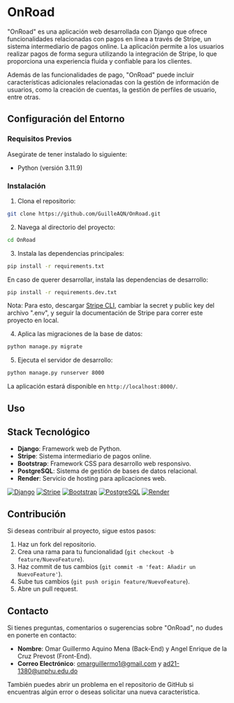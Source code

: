 # OnRoad

"OnRoad" es una aplicación web desarrollada con Django que ofrece funcionalidades relacionadas con pagos en línea a través de Stripe, un sistema intermediario de pagos online. La aplicación permite a los usuarios realizar pagos de forma segura utilizando la integración de Stripe, lo que proporciona una experiencia fluida y confiable para los clientes.

Además de las funcionalidades de pago, "OnRoad" puede incluir características adicionales relacionadas con la gestión de información de usuarios, como la creación de cuentas, la gestión de perfiles de usuario, entre otras.

## Configuración del Entorno

### Requisitos Previos

Asegúrate de tener instalado lo siguiente:

- Python (versión 3.11.9)

### Instalación

1. Clona el repositorio:

```sh
git clone https://github.com/GuilleAQN/OnRoad.git
```

2. Navega al directorio del proyecto:

```sh
cd OnRoad
```

3. Instala las dependencias principales:

```sh
pip install -r requirements.txt
```

En caso de querer desarrollar, instala las dependencias de desarrollo:

```sh
pip install -r requirements.dev.txt
```
Nota: Para esto, descargar [Stripe CLI](https://docs.stripe.com/stripe-cli), cambiar la secret y public key del archivo ".env", y seguir la documentación de Stripe para correr este proyecto en local.

4. Aplica las migraciones de la base de datos:

```sh
python manage.py migrate
```

5. Ejecuta el servidor de desarrollo:

```sh
python manage.py runserver 8000
```

La aplicación estará disponible en `http://localhost:8000/`.

## Uso

## Stack Tecnológico

- **Django**: Framework web de Python.
- **Stripe**: Sistema intermediario de pagos online.
- **Bootstrap**: Framework CSS para desarrollo web responsivo.
- **PostgreSQL**: Sistema de gestión de bases de datos relacional.
- **Render**: Servicio de hosting para aplicaciones web.

[![Django](https://img.shields.io/badge/Django-5.0.2-brightgreen)](https://www.djangoproject.com/)
[![Stripe](https://img.shields.io/badge/Stripe-Payments-blue)](https://stripe.com/es)
[![Bootstrap](https://img.shields.io/badge/Bootstrap-5.1.3-blueviolet)](https://getbootstrap.com/)
[![PostgreSQL](https://img.shields.io/badge/PostgreSQL-16-blue)](https://www.postgresql.org/)
[![Render](https://img.shields.io/badge/Render-Hosting-yellowgreen)](https://render.com/)

## Contribución

Si deseas contribuir al proyecto, sigue estos pasos:

1. Haz un fork del repositorio.
2. Crea una rama para tu funcionalidad (`git checkout -b feature/NuevoFeature`).
3. Haz commit de tus cambios (`git commit -m 'feat: Añadir un NuevoFeature'`).
4. Sube tus cambios (`git push origin feature/NuevoFeature`).
5. Abre un pull request.

## Contacto

Si tienes preguntas, comentarios o sugerencias sobre "OnRoad", no dudes en ponerte en contacto:

- **Nombre**: Omar Guillermo Aquino Mena (Back-End) y Angel Enrique de la Cruz Prevost (Front-End).
- **Correo Electrónico**: [omarguillermo1@gmail.com](mailto:omarguillermo1@gmail.com) y [ad21-1380@unphu.edu.do](mailto:ad21-1380@unphu.edu.do)

También puedes abrir un problema en el repositorio de GitHub si encuentras algún error o deseas solicitar una nueva característica.
